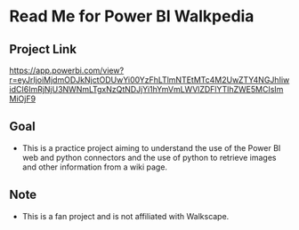 # Read Me for Power BI Walkpedia

## Project Link

https://app.powerbi.com/view?r=eyJrIjoiMjdmODJkNjctODUwYi00YzFhLTlmNTEtMTc4M2UwZTY4NGJhIiwidCI6ImRjNjU3NWNmLTgxNzQtNDJjYi1hYmVmLWVlZDFlYTlhZWE5MCIsImMiOjF9

## Goal

- This is a practice project aiming to understand the use of the Power BI web and python connectors and the use of python to retrieve images and other information from a wiki page.

## Note

- This is a fan project and is not affiliated with Walkscape.